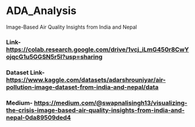 # ADA_Analysis
Image-Based Air Quality Insights from India and Nepal


### Link- https://colab.research.google.com/drive/1vcj_iLmG450r8CwYojqcG1u5GGSN5r5l?usp=sharing
### Dataset Link- https://www.kaggle.com/datasets/adarshrouniyar/air-pollution-image-dataset-from-india-and-nepal/data
### Medium- https://medium.com/@swapnalisingh13/visualizing-the-crisis-image-based-air-quality-insights-from-india-and-nepal-0da89509ded4
